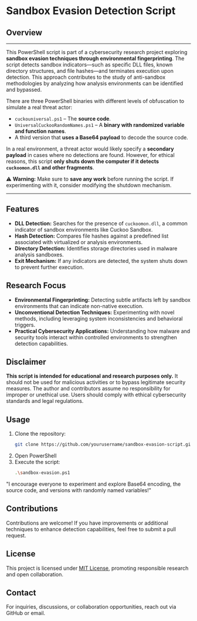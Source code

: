 
# Sandbox Evasion Detection Script

## Overview
---

This PowerShell script is part of a cybersecurity research project exploring **sandbox evasion techniques through environmental fingerprinting**. The script detects sandbox indicators—such as specific DLL files, known directory structures, and file hashes—and terminates execution upon detection. This approach contributes to the study of anti-sandbox methodologies by analyzing how analysis environments can be identified and bypassed.

There are three PowerShell binaries with different levels of obfuscation to simulate a real threat actor:
- `cuckouniversal.ps1` – The **source code**.
- `UniversalCuckooRandomNames.ps1` – A **binary with randomized variable and function names**.
- A third version that **uses a Base64 payload** to decode the source code.

In a real environment, a threat actor would likely specify a **secondary payload** in cases where no detections are found. However, for ethical reasons, this script **only shuts down the computer if it detects `cuckoomon.dll` and other fragments**. 

⚠️ **Warning:** Make sure to **save any work** before running the script. If experimenting with it, consider modifying the shutdown mechanism.

---
## Features
- **DLL Detection:** Searches for the presence of `cuckoomon.dll`, a common indicator of sandbox environments like Cuckoo Sandbox.
- **Hash Detection:** Compares file hashes against a predefined list associated with virtualized or analysis environments.
- **Directory Detection:** Identifies storage directories used in malware analysis sandboxes.
- **Exit Mechanism:** If any indicators are detected, the system shuts down to prevent further execution.

## Research Focus
- **Environmental Fingerprinting:** Detecting subtle artifacts left by sandbox environments that can indicate non-native execution.
- **Unconventional Detection Techniques:** Experimenting with novel methods, including leveraging system inconsistencies and behavioral triggers.
- **Practical Cybersecurity Applications:** Understanding how malware and security tools interact within controlled environments to strengthen detection capabilities.

## Disclaimer
**This script is intended for educational and research purposes only.** It should not be used for malicious activities or to bypass legitimate security measures. The author and contributors assume no responsibility for improper or unethical use. Users should comply with ethical cybersecurity standards and legal regulations.

## Usage
1. Clone the repository:
   ```sh
   git clone https://github.com/yourusername/sandbox-evasion-script.git
   ```
2. Open PowerShell
3. Execute the script:
   ```sh
   .\sandbox-evasion.ps1
   ```
"I encourage everyone to experiment and explore Base64 encoding, the source code, and versions with randomly named variables!"

## Contributions
Contributions are welcome! If you have improvements or additional techniques to enhance detection capabilities, feel free to submit a pull request.

## License
This project is licensed under [MIT License](LICENSE), promoting responsible research and open collaboration.

## Contact
For inquiries, discussions, or collaboration opportunities, reach out via GitHub or email.


